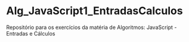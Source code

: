 # Alg_JavaScript1_EntradasCalculos
Repositório para os exercícios da matéria de Algoritmos: JavaScript - Entradas e Cálculos
